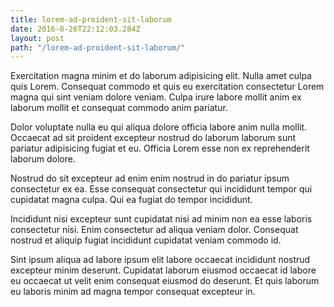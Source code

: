 ```yaml
---
title: lorem-ad-proident-sit-laborum
date: 2016-8-26T22:12:03.284Z
layout: post
path: "/lorem-ad-proident-sit-laborum/"
---
```


Exercitation magna minim et do laborum adipisicing elit. Nulla amet culpa quis Lorem. Consequat commodo et quis eu exercitation consectetur Lorem magna qui sint veniam dolore veniam. Culpa irure labore mollit anim ex laborum mollit et consequat commodo anim pariatur.

Dolor voluptate nulla eu qui aliqua dolore officia labore anim nulla mollit. Occaecat ad sit proident excepteur nostrud do laborum laborum sunt pariatur adipisicing fugiat et eu. Officia Lorem esse non ex reprehenderit laborum dolore.

Nostrud do sit excepteur ad enim enim nostrud in do pariatur ipsum consectetur ex ea. Esse consequat consectetur qui incididunt tempor qui cupidatat magna culpa. Qui ea fugiat do tempor incididunt.

Incididunt nisi excepteur sunt cupidatat nisi ad minim non ea esse laboris consectetur nisi. Enim consectetur ad aliqua veniam dolor. Consequat nostrud et aliquip fugiat incididunt cupidatat veniam commodo id.

Sint ipsum aliqua ad labore ipsum elit labore occaecat incididunt nostrud excepteur minim deserunt. Cupidatat laborum eiusmod occaecat id labore eu occaecat ut velit enim consequat eiusmod do deserunt. Et quis laborum eu laboris minim ad magna tempor consequat excepteur in.